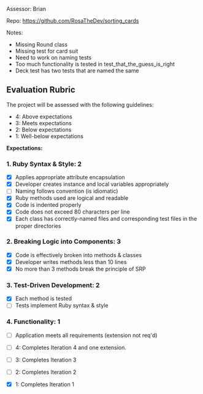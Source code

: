 Assessor: Brian

Repo: https://github.com/RosaTheDev/sorting_cards

Notes:

* Missing Round class
* Missing test for card suit
* Need to work on naming tests
* Too much functionality is tested in test_that_the_guess_is_right
* Deck test has two tests that are named the same

## Evaluation Rubric

The project will be assessed with the following guidelines:

* 4: Above expectations
* 3: Meets expectations
* 2: Below expectations
* 1: Well-below expectations

**Expectations:**

### 1. Ruby Syntax & Style: 2

- [x] Applies appropriate attribute encapsulation  
- [x] Developer creates instance and local variables appropriately
- [ ] Naming follows convention (is idiomatic)
- [x] Ruby methods used are logical and readable
- [x] Code is indented properly
- [x] Code does not exceed 80 characters per line
- [x] Each class has correctly-named files and corresponding test files in the proper directories

### 2. Breaking Logic into Components: 3

- [x] Code is effectively broken into methods & classes
- [x] Developer writes methods less than 10 lines
- [x] No more than 3 methods break the principle of SRP

### 3. Test-Driven Development: 2

- [x] Each method is tested  
- [ ] Tests implement Ruby syntax & style   

### 4. Functionality: 1

- [ ] Application meets all requirements (extension not req'd)

- [ ] 4: Completes Iteration 4 and one extension.
- [ ] 3: Completes Iteration 3
- [ ] 2: Completes Iteration 2
- [x] 1: Completes Iteration 1
